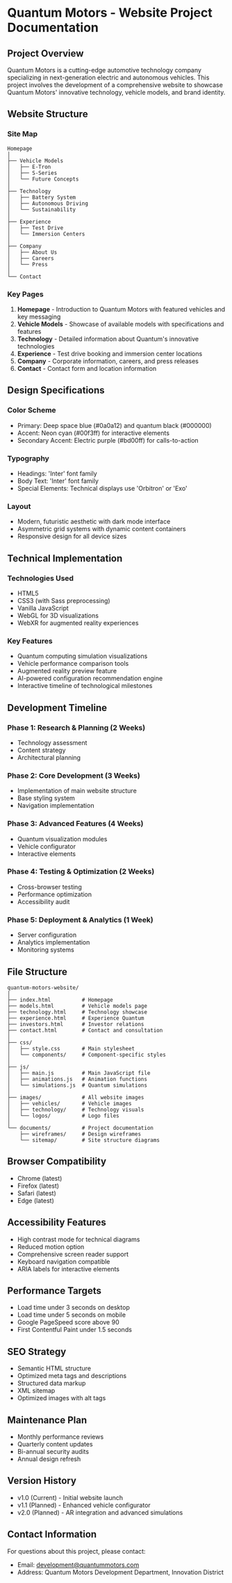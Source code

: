 # Quantum Motors - Website Project Documentation

## Project Overview
Quantum Motors is a cutting-edge automotive technology company specializing in next-generation electric and autonomous vehicles. This project involves the development of a comprehensive website to showcase Quantum Motors' innovative technology, vehicle models, and brand identity.

## Website Structure

### Site Map
```
Homepage
│
├── Vehicle Models
│   ├── E-Tron
│   ├── S-Series
│   └── Future Concepts
│
├── Technology
│   ├── Battery System
│   ├── Autonomous Driving
│   └── Sustainability
│
├── Experience
│   ├── Test Drive
│   └── Immersion Centers
│
├── Company
│   ├── About Us
│   ├── Careers
│   └── Press
│
└── Contact
```

### Key Pages
1. **Homepage** - Introduction to Quantum Motors with featured vehicles and key messaging
2. **Vehicle Models** - Showcase of available models with specifications and features
3. **Technology** - Detailed information about Quantum's innovative technologies
4. **Experience** - Test drive booking and immersion center locations
5. **Company** - Corporate information, careers, and press releases
6. **Contact** - Contact form and location information

## Design Specifications

### Color Scheme
- Primary: Deep space blue (#0a0a12) and quantum black (#000000)
- Accent: Neon cyan (#00f3ff) for interactive elements
- Secondary Accent: Electric purple (#bd00ff) for calls-to-action

### Typography
- Headings: 'Inter' font family
- Body Text: 'Inter' font family
- Special Elements: Technical displays use 'Orbitron' or 'Exo'

### Layout
- Modern, futuristic aesthetic with dark mode interface
- Asymmetric grid systems with dynamic content containers
- Responsive design for all device sizes

## Technical Implementation

### Technologies Used
- HTML5
- CSS3 (with Sass preprocessing)
- Vanilla JavaScript
- WebGL for 3D visualizations
- WebXR for augmented reality experiences

### Key Features
- Quantum computing simulation visualizations
- Vehicle performance comparison tools
- Augmented reality preview feature
- AI-powered configuration recommendation engine
- Interactive timeline of technological milestones

## Development Timeline

### Phase 1: Research & Planning (2 Weeks)
- Technology assessment
- Content strategy
- Architectural planning

### Phase 2: Core Development (3 Weeks)
- Implementation of main website structure
- Base styling system
- Navigation implementation

### Phase 3: Advanced Features (4 Weeks)
- Quantum visualization modules
- Vehicle configurator
- Interactive elements

### Phase 4: Testing & Optimization (2 Weeks)
- Cross-browser testing
- Performance optimization
- Accessibility audit

### Phase 5: Deployment & Analytics (1 Week)
- Server configuration
- Analytics implementation
- Monitoring systems

## File Structure
```
quantum-motors-website/
│
├── index.html          # Homepage
├── models.html         # Vehicle models page
├── technology.html     # Technology showcase
├── experience.html     # Experience Quantum
├── investors.html      # Investor relations
├── contact.html        # Contact and consultation
│
├── css/
│   ├── style.css       # Main stylesheet
│   └── components/     # Component-specific styles
│
├── js/
│   ├── main.js         # Main JavaScript file
│   ├── animations.js   # Animation functions
│   └── simulations.js  # Quantum simulations
│
├── images/             # All website images
│   ├── vehicles/       # Vehicle images
│   ├── technology/     # Technology visuals
│   └── logos/          # Logo files
│
└── documents/          # Project documentation
    ├── wireframes/     # Design wireframes
    └── sitemap/        # Site structure diagrams
```

## Browser Compatibility
- Chrome (latest)
- Firefox (latest)
- Safari (latest)
- Edge (latest)

## Accessibility Features
- High contrast mode for technical diagrams
- Reduced motion option
- Comprehensive screen reader support
- Keyboard navigation compatible
- ARIA labels for interactive elements

## Performance Targets
- Load time under 3 seconds on desktop
- Load time under 5 seconds on mobile
- Google PageSpeed score above 90
- First Contentful Paint under 1.5 seconds

## SEO Strategy
- Semantic HTML structure
- Optimized meta tags and descriptions
- Structured data markup
- XML sitemap
- Optimized images with alt tags

## Maintenance Plan
- Monthly performance reviews
- Quarterly content updates
- Bi-annual security audits
- Annual design refresh


## Version History
- v1.0 (Current) - Initial website launch
- v1.1 (Planned) - Enhanced vehicle configurator
- v2.0 (Planned) - AR integration and advanced simulations

## Contact Information
For questions about this project, please contact:
- Email: development@quantummotors.com
- Address: Quantum Motors Development Department, Innovation District

